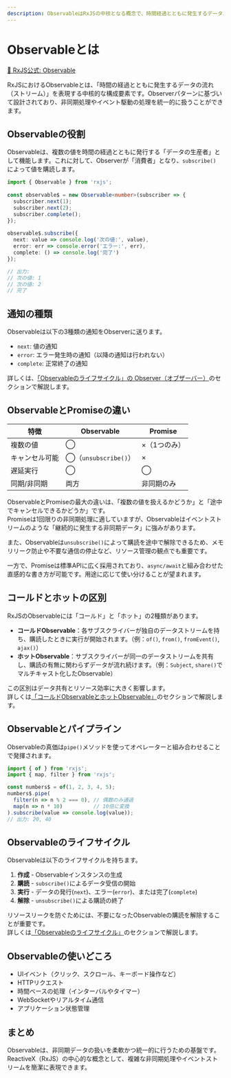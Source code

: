 ```yaml
---
description: ObservableはRxJSの中核となる概念で、時間経過とともに発生するデータストリームを表現します。Promiseとの違い、購読と解除の仕組み、コールドとホットの区別、ライフサイクル管理などを実践的なコード例とともに解説します。
---
```


# Observableとは

[📘 RxJS公式: Observable](https://rxjs.dev/api/index/class/Observable)

RxJSにおけるObservableとは、「時間の経過とともに発生するデータの流れ（ストリーム）」を表現する中核的な構成要素です。Observerパターンに基づいて設計されており、非同期処理やイベント駆動の処理を統一的に扱うことができます。
 
## Observableの役割
 
Observableは、複数の値を時間の経過とともに発行する「データの生産者」として機能します。これに対して、Observerが「消費者」となり、`subscribe()` によって値を購読します。
 
```ts
import { Observable } from 'rxjs';
 
const observable$ = new Observable<number>(subscriber => {
  subscriber.next(1);
  subscriber.next(2);
  subscriber.complete();
});
 
observable$.subscribe({
  next: value => console.log('次の値:', value),
  error: err => console.error('エラー:', err),
  complete: () => console.log('完了')
});

// 出力:
// 次の値: 1
// 次の値: 2
// 完了
```
 
## 通知の種類
 
Observableは以下の3種類の通知をObserverに送ります。
 
- `next`: 値の通知
- `error`: エラー発生時の通知（以降の通知は行われない）
- `complete`: 正常終了の通知

詳しくは、[「Observableのライフサイクル」の Observer（オブザーバー）](./observable-lifecycle.html#_2-observer-オブザーバー)のセクションで解説します。

## ObservableとPromiseの違い
 
| 特徴 | Observable | Promise |
|---|---|---|
| 複数の値 | ◯ | ×（1つのみ） |
| キャンセル可能 | ◯（`unsubscribe()`） | × |
| 遅延実行 | ◯ | ◯ |
| 同期/非同期 | 両方 | 非同期のみ |

ObservableとPromiseの最大の違いは、「複数の値を扱えるかどうか」と「途中でキャンセルできるかどうか」です。  
Promiseは1回限りの非同期処理に適していますが、Observableはイベントストリームのような「継続的に発生する非同期データ」に強みがあります。

また、Observableは`unsubscribe()`によって購読を途中で解除できるため、メモリリーク防止や不要な通信の停止など、リソース管理の観点でも重要です。

一方で、Promiseは標準APIに広く採用されており、`async/await`と組み合わせた直感的な書き方が可能です。用途に応じて使い分けることが望まれます。

## コールドとホットの区別

RxJSのObservableには「コールド」と「ホット」の2種類があります。

- **コールドObservable**：各サブスクライバーが独自のデータストリームを持ち、購読したときに実行が開始されます。（例：`of()`, `from()`, `fromEvent()`, `ajax()`）
- **ホットObservable**：サブスクライバーが同一のデータストリームを共有し、購読の有無に関わらずデータが流れ続けます。（例：`Subject`, `share()`でマルチキャスト化したObservable）

この区別はデータ共有とリソース効率に大きく影響します。  
詳しくは[「コールドObservableとホットObservable」](./cold-and-hot-observables.md)のセクションで解説します。

## Observableとパイプライン

Observableの真価は`pipe()`メソッドを使ってオペレーターと組み合わせることで発揮されます。

```ts
import { of } from 'rxjs';
import { map, filter } from 'rxjs';

const numbers$ = of(1, 2, 3, 4, 5);
numbers$.pipe(
  filter(n => n % 2 === 0), // 偶数のみ通過
  map(n => n * 10)          // 10倍に変換
).subscribe(value => console.log(value));
// 出力: 20, 40
```

## Observableのライフサイクル

Observableは以下のライフサイクルを持ちます。

1. **作成** - Observableインスタンスの生成
2. **購読** - `subscribe()`によるデータ受信の開始
3. **実行** - データの発行(`next`)、エラー(`error`)、または完了(`complete`)
4. **解除** - `unsubscribe()`による購読の終了

リソースリークを防ぐためには、不要になったObservableの購読を解除することが重要です。  
詳しくは[「Observableのライフサイクル」](./observable-lifecycle.md)のセクションで解説します。

## Observableの使いどころ
 
- UIイベント（クリック、スクロール、キーボード操作など）
- HTTPリクエスト
- 時間ベースの処理（インターバルやタイマー）
- WebSocketやリアルタイム通信
- アプリケーション状態管理
 
## まとめ
 
Observableは、非同期データの扱いを柔軟かつ統一的に行うための基盤です。ReactiveX（RxJS）の中心的な概念として、複雑な非同期処理やイベントストリームを簡潔に表現できます。